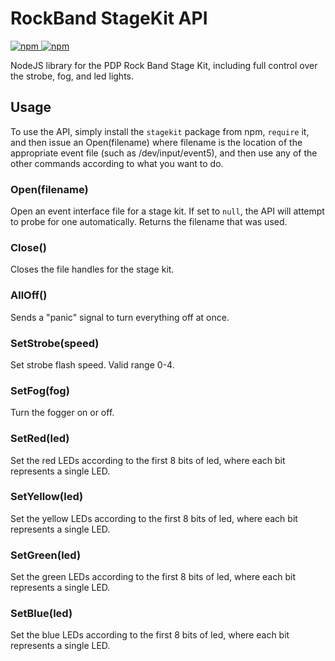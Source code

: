 # RockBand StageKit API
[![npm](https://img.shields.io/npm/v/stagekit) ![npm](https://img.shields.io/npm/dt/stagekit)](https://www.npmjs.com/package/stagekit)

NodeJS library for the PDP Rock Band Stage Kit, including full control over the strobe, fog, and led lights.

## Usage
To use the API, simply install the `stagekit` package from npm, `require` it, and then issue an Open(filename) where filename is the location of the appropriate event file (such as /dev/input/event5), and then use any of the other commands according to what you want to do.

### Open(filename)
Open an event interface file for a stage kit. If set to `null`, the API will attempt to probe for one automatically. Returns the filename that was used.

### Close()
Closes the file handles for the stage kit.

### AllOff()
Sends a "panic" signal to turn everything off at once.

### SetStrobe(speed)
Set strobe flash speed. Valid range 0-4.

### SetFog(fog)
Turn the fogger on or off.

### SetRed(led)
Set the red LEDs according to the first 8 bits of led, where each bit represents a single LED.

### SetYellow(led)
Set the yellow LEDs according to the first 8 bits of led, where each bit represents a single LED.

### SetGreen(led)
Set the green LEDs according to the first 8 bits of led, where each bit represents a single LED.

### SetBlue(led)
Set the blue LEDs according to the first 8 bits of led, where each bit represents a single LED.

